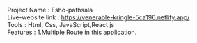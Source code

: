 Project Name : Esho-pathsala\
Live-website link : https://venerable-kringle-5ca196.netlify.app/ \
Tools : Html, Css, JavaScript,React js\
Features : 
1.Multiple Route in this application.
